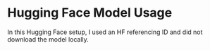 # Hugging Face Model Usage

In this Hugging Face setup, I used an HF referencing ID and did not download the model locally.
